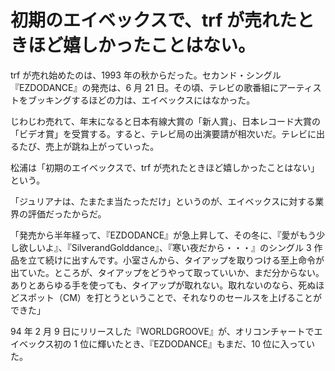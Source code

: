 # 初期のエイベックスで、trf が売れたときほど嬉しかったことはない。

trf が売れ始めたのは、1993 年の秋からだった。セカンド・シングル『EZDODANCE』の発売は、6 月 21 日。その頃、テレビの歌番組にアーティストをブッキングするほどの力は、エイベックスにはなかった。

じわじわ売れて、年末になると日本有線大賞の「新人賞」、日本レコード大賞の「ビデオ賞」を受賞する。すると、テレビ局の出演要請が相次いだ。テレビに出るたび、売上が跳ね上がっていった。

松浦は「初期のエイベックスで、trf が売れたときほど嬉しかったことはない」という。

「ジュリアナは、たまたま当たっただけ」というのが、エイベックスに対する業界の評価だったからだ。

「発売から半年経って、『EZDODANCE』が急上昇して、その冬に、『愛がもう少し欲しいよ』、『SilverandGolddance』、『寒い夜だから・・・』のシングル 3 作品を立て続けに出すんです。小室さんから、タイアップを取りつける至上命令が出ていた。ところが、タイアップをどうやって取っていいか、まだ分からない。ありとあらゆる手を使っても、タイアップが取れない。取れないのなら、死ぬほどスポット（CM）を打とうということで、それなりのセールスを上げることができた」

94 年 2 月 9 日にリリースした『WORLDGROOVE』が、オリコンチャートでエイベックス初の 1 位に輝いたとき、『EZDODANCE』もまだ、10 位に入っていた。
